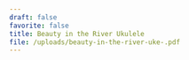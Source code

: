 ```yaml
---
draft: false
favorite: false
title: Beauty in the River Ukulele
file: /uploads/beauty-in-the-river-uke-.pdf
---
```

